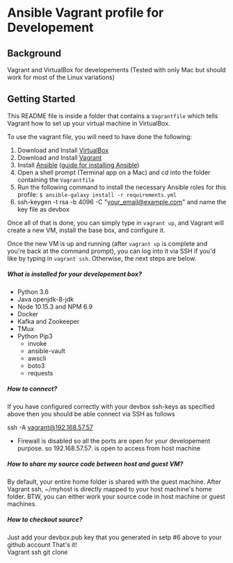 # Ansible Vagrant profile for Developement

## Background

Vagrant and VirtualBox for developements  (Tested with only Mac but should work for most of the Linux variations)

## Getting Started

This README file is inside a folder that contains a `Vagrantfile`  which tells Vagrant how to set up your virtual machine in VirtualBox.

To use the vagrant file, you will need to have done the following:

  1. Download and Install [VirtualBox](https://www.virtualbox.org/wiki/Downloads)
  2. Download and Install [Vagrant](https://www.vagrantup.com/downloads.html)
  3. Install [Ansible](https://www.ansible.com/) ([guide for installing Ansible](http://docs.ansible.com/ansible/latest/intro_installation.html))
  4. Open a shell prompt (Terminal app on a Mac) and cd into the folder containing the `Vagrantfile`
  5. Run the following command to install the necessary Ansible roles for this profile: `$ ansible-galaxy install -r requirements.yml`
  6. ssh-keygen -t rsa -b 4096 -C "your_email@example.com"  and name the key file as devbox

Once all of that is done, you can simply type in `vagrant up`, and Vagrant will create a new VM, install the base box, and configure it.

Once the new VM is up and running (after `vagrant up` is complete and you're back at the command prompt), you can log into it via SSH if you'd like by typing in `vagrant ssh`. Otherwise, the next steps are below.
 
##### What is installed for your developement box?
 
 - Python 3.6 
 - Java openjdk-8-jdk
 - Node 10.15.3 and NPM 6.9
 - Docker
 - Kafka and Zookeeper
 - TMux
 - Python Pip3  
      - invoke
      - ansible-vault
      - awscli  
      - boto3
      - requests  
      
##### How to connect?     

If you have configured correctly with your devbox ssh-keys as specified above then you should be able connect via SSH as follows

ssh -A vagrant@192.168.57.57

   * Firewall is disabled so all the ports are open for your developement purpose. so 192.168.57.57:<port> is open to access from host machine


##### How to share my source code between host and guest VM?

By default, your entire home folder is shared with the guest machine.  After Vagrant ssh,  ~/myhost is directly mapped to your host machine's home folder.   BTW, you can either work your source code in host machine or guest machines.   


##### How to checkout source?

Just add your devbox.pub key that you generated in setp #6 above to your github account That's it!    
Vagrant ssh
git clone <your repo>    
